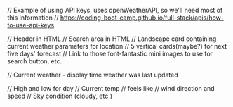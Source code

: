 // Example of using API keys, uses openWeatherAPI, so we'll need most of this information
// https://coding-boot-camp.github.io/full-stack/apis/how-to-use-api-keys

// Header in HTML
// Search area in HTML
// Landscape card containing current weather parameters for location
// 5 vertical cards(maybe?) for next five days' forecast
// Link to those font-fantastic mini images to use for search button, etc.

// Current weather - display time weather was last updated

//  High and low for day
//  Current temp
// feels like
// wind direction and speed
// Sky condition (cloudy, etc.)


